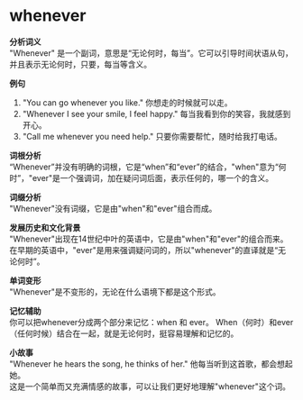 # whenever

**分析词义**  
"Whenever" 是一个副词，意思是“无论何时，每当”。它可以引导时间状语从句，并且表示无论何时，只要，每当等含义。

  

**例句**

  

1.  "You can go whenever you like." 你想走的时候就可以走。
2.  "Whenever I see your smile, I feel happy." 每当我看到你的笑容，我就感到开心。
3.  "Call me whenever you need help." 只要你需要帮忙，随时给我打电话。

  

**词根分析**  
“Whenever”并没有明确的词根，它是“when”和“ever”的结合，"when"意为“何时”，"ever"是一个强调词，加在疑问词后面，表示任何的，哪一个的含义。

  

**词缀分析**  
"Whenever"没有词缀，它是由"when"和"ever"组合而成。

  

**发展历史和文化背景**  
"Whenever"出现在14世纪中叶的英语中，它是由"when"和"ever"的组合而来。在早期的英语中，"ever"是用来强调疑问词的，所以"whenever"的直译就是“无论何时”。

  

**单词变形**  
"Whenever"是不变形的，无论在什么语境下都是这个形式。

  

**记忆辅助**  
你可以把whenever分成两个部分来记忆：when 和 ever。 When（何时）和ever（任何时候）结合在一起，就是无论何时，挺容易理解和记忆的。

  

**小故事**  
"Whenever he hears the song, he thinks of her." 他每当听到这首歌，都会想起她。  
这是一个简单而又充满情感的故事，可以让我们更好地理解"whenever"这个词。
